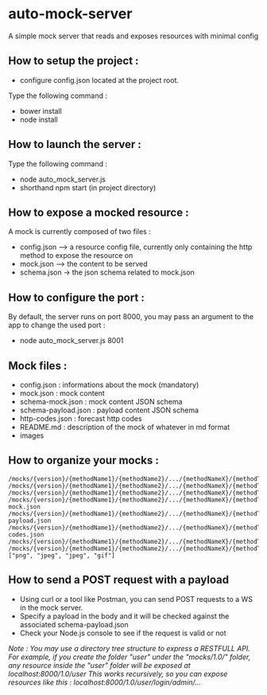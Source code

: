 # auto-mock-server
A simple mock server that reads and exposes resources with minimal config

## How to setup the project :
* configure config.json located at the project root.

Type the following command :
* bower install
* node install

## How to launch the server :
Type the following command :
* node auto_mock_server.js
* shorthand npm start (in project directory)

## How to expose a mocked resource :
A mock is currently composed of two files :
* config.json --> a resource config file, currently only containing the http method to expose the resource on
* mock.json --> the content to be served
* schema.json -> the json schema related to mock.json

## How to configure the port :
By default, the server runs on port 8000, you may pass an argument to the app to change the used port :
* node auto_mock_server.js 8001

## Mock files :
* config.json : informations about the mock (mandatory)
* mock.json : mock content
* schema-mock.json : mock content JSON schema
* schema-payload.json : payload content JSON schema
* http-codes.json : forecast http codes
* README.md : description of the mock of whatever in md format
* images

## How to organize your mocks :
```
/mocks/{version}/{methodName1}/{methodName2}/.../{methodNameX}/{methodType}
/mocks/{version}/{methodName1}/{methodName2}/.../{methodNameX}/{methodType}/config.json
/mocks/{version}/{methodName1}/{methodName2}/.../{methodNameX}/{methodType}/mock.json
/mocks/{version}/{methodName1}/{methodName2}/.../{methodNameX}/{methodType}/schema-mock.json
/mocks/{version}/{methodName1}/{methodName2}/.../{methodNameX}/{methodType}/schema-payload.json
/mocks/{version}/{methodName1}/{methodName2}/.../{methodNameX}/{methodType}/http-codes.json
/mocks/{version}/{methodName1}/{methodName2}/.../{methodNameX}/{methodType}/README.md
/mocks/{version}/{methodName1}/{methodName2}/.../{methodNameX}/{methodType}/{image}.["png", "jpeg", "jpeg", "gif"]
```
## How to send a POST request with a payload
* Using curl or a tool like Postman, you can send POST requests to a WS in the mock server.
* Specify a payload in the body and it will be checked against the associated schema-payload.json
* Check your Node.js console to see if the request is valid or not


*Note :
You may use a directory tree structure to express a RESTFULL API. For example, if you create the folder "user" under the "mocks/1.0/" folder,
any resource inside the "user" folder will be exposed at localhost:8000/1.0/user
This works recursively, so you can expose resources like this :
localhost:8000/1.0/user/login/admin/...*
